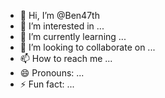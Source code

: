 - 👋 Hi, I’m @Ben47th
- 👀 I’m interested in ...
- 🌱 I’m currently learning ...
- 💞️ I’m looking to collaborate on ...
- 📫 How to reach me ...
- 😄 Pronouns: ...
- ⚡ Fun fact: ...

<!---
Ben47th/Ben47th is a ✨ special ✨ repository because its `README.md` (this file) appears on your GitHub profile.
You can click the Preview link to take a look at your changes.
--->
